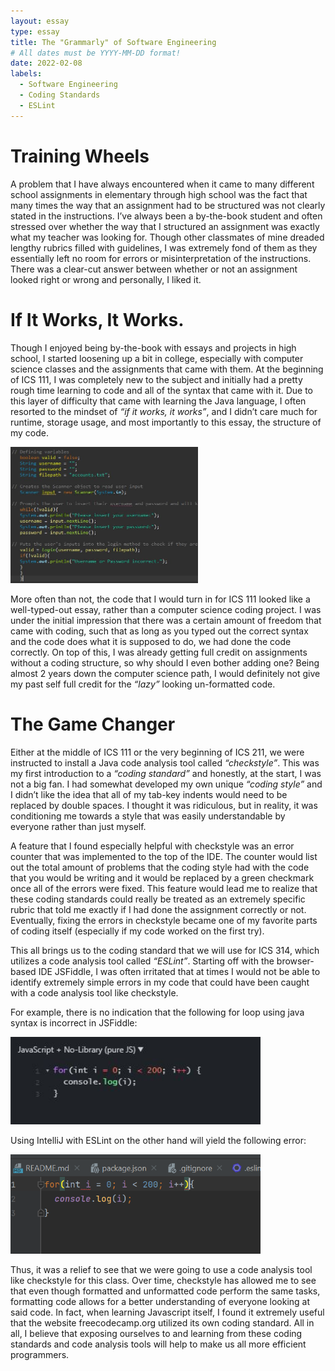 ```yaml
---
layout: essay
type: essay
title: The "Grammarly" of Software Engineering
# All dates must be YYYY-MM-DD format!
date: 2022-02-08
labels:
  - Software Engineering
  - Coding Standards
  - ESLint
---
```




# Training Wheels

A problem that I have always encountered when it came to many different school assignments in elementary through high school was the fact that many times the way that an assignment had to be structured was not clearly stated in the instructions. I’ve always been a by-the-book student and often stressed over whether the way that I structured an assignment was exactly what my teacher was looking for. Though other classmates of mine dreaded lengthy rubrics filled with guidelines, I was extremely fond of them as they essentially left no room for errors or misinterpretation of the instructions. There was a clear-cut answer between whether or not an assignment looked right or wrong and personally, I liked it.

 
# If It Works, It Works.

Though I enjoyed being by-the-book with essays and projects in high school, I started loosening up a bit in college, especially with computer science classes and the assignments that came with them. At the beginning of ICS 111, I was completely new to the subject and initially had a pretty rough time learning to code and all of the syntax that came with it. Due to this layer of difficulty that came with learning the Java language, I often resorted to the mindset of *“if it works, it works”*, and I didn’t care much for runtime, storage usage, and most importantly to this essay, the structure of my code.

<img class="ui medium right floated image" src="../images/Spaghetti Code.JPG" width = "300">

More often than not, the code that I would turn in for ICS 111 looked like a well-typed-out essay, rather than a computer science coding project. I was under the initial impression that there was a certain amount of freedom that came with coding, such that as long as you typed out the correct syntax and the code does what it is supposed to do, we had done the code correctly. On top of this, I was already getting full credit on assignments without a coding structure, so why should I even bother adding one?  Being almost 2 years down the computer science path, I would definitely not give my past self full credit for the *“lazy”* looking un-formatted code.

# The Game Changer

Either at the middle of ICS 111 or the very beginning of ICS 211, we were instructed to install a Java code analysis tool called *“checkstyle”*. This was my first introduction to a *“coding standard”* and honestly, at the start, I was not a big fan. I had somewhat developed my own unique *“coding style”* and I didn’t like the idea that all of my tab-key indents would need to be replaced by double spaces. I thought it was ridiculous, but in reality, it was conditioning me towards a style that was easily understandable by everyone rather than just myself.

A feature that I found especially helpful with checkstyle was an error counter that was implemented to the top of the IDE. The counter would list out the total amount of problems that the coding style had with the code that you would be writing and it would be replaced by a green checkmark once all of the errors were fixed. This feature would lead me to realize that these coding standards could really be treated as an extremely specific rubric that told me exactly if I had done the assignment correctly or not. Eventually, fixing the errors in checkstyle became one of my favorite parts of coding itself (especially if my code worked on the first try).

This all brings us to the coding standard that we will use for ICS 314, which utilizes a code analysis tool called *“ESLint”*. Starting off with the browser-based IDE JSFiddle, I was often irritated that at times I would not be able to identify extremely simple errors in my code that could have been caught with a code analysis tool like checkstyle. 

For example, there is no indication that the following for loop using java syntax is incorrect in JSFiddle: 

<img class="ui medium image" src="../images/JSFiddle.JPG" width = "400">




Using IntelliJ with ESLint on the other hand will yield the following error:

<img class="ui medium image" src="../images/SS.png" width = "400">

Thus, it was a relief to see that we were going to use a code analysis tool like checkstyle for this class. Over time, checkstyle has allowed me to see that even though formatted and unformatted code perform the same tasks, formatting code allows for a better understanding of everyone looking at said code. In fact, when learning Javascript itself, I found it extremely useful that the website freecodecamp.org utilized its own coding standard. All in all, I believe that exposing ourselves to and learning from these coding standards and code analysis tools will help to make us all more efficient programmers.

